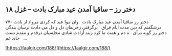 ## دختر رز – ساقیا آمدن عید مبارک بادت – غزل ۱۸


۷۷- دختر رز ساقیا آمدن عید مبارک بادت   وان موا عید که کردی مرواد از یادت درشگفتم که دین مدت ایام فراق   برگرفتی زحریفان دل و دل می دادت برسان بندگی دختر رز گوبه درآی   ه دم و همت ما کرد زبند آزادت شادی مجلسیان درقدم و مقدم تست   جای غم &#8230;

[https://faalgir.com/188/](https://faalgir.com/188/) 